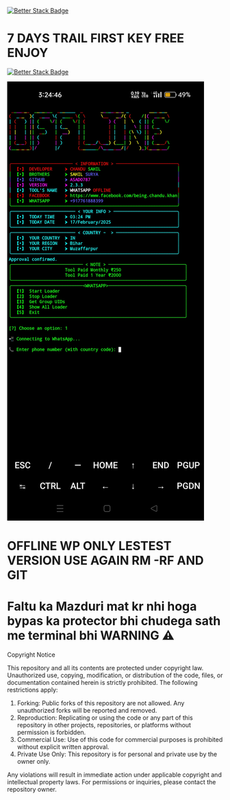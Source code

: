 [![Better Stack Badge](https://uptime.betterstack.com/status-badges/v1/monitor/1q0mn.svg)](https://uptime.betterstack.com/?utm_source=status_badge)
# 7 DAYS TRAIL FIRST KEY FREE ENJOY
[![Better Stack Badge](https://uptime.betterstack.com/status-badges/v2/monitor/1q0mn.svg)](https://uptime.betterstack.com/?utm_source=status_badge)


![img_1723715626893_1](https://raw.githubusercontent.com/Asad0787/OFFLINE_WP/refs/heads/main/Screenshot/Screenshot_2025-02-17-15-24-46-44_84d3000e3f4017145260f7618db1d683.jpg)



# OFFLINE WP ONLY LESTEST VERSION USE AGAIN RM -RF AND GIT

# Faltu ka Mazduri mat kr nhi hoga bypas ka protector bhi chudega sath me terminal bhi WARNING ⚠️

Copyright Notice  

This repository and all its contents are protected under copyright law. Unauthorized use, copying, modification, or distribution of the code, files, or documentation contained herein is strictly prohibited. The following restrictions apply:  

1. Forking: Public forks of this repository are not allowed. Any unauthorized forks will be reported and removed.  
2. Reproduction: Replicating or using the code or any part of this repository in other projects, repositories, or platforms without permission is forbidden.  
3. Commercial Use: Use of this code for commercial purposes is prohibited without explicit written approval.  
4. Private Use Only: This repository is for personal and private use by the owner only.  

Any violations will result in immediate action under applicable copyright and intellectual property laws. For permissions or inquiries, please contact the repository owner.
